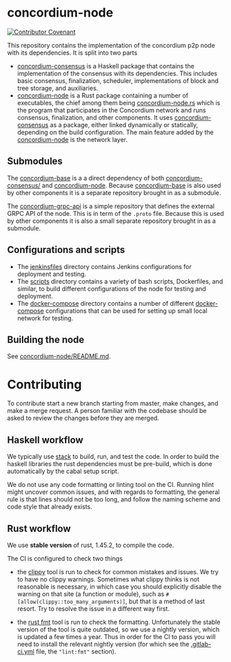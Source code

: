 # concordium-node

[![Contributor Covenant](https://img.shields.io/badge/Contributor%20Covenant-2.0-4baaaa.svg)](https://github.com/Concordium/.github/blob/main/.github/CODE_OF_CONDUCT.md)

This repository contains the implementation of the concordium p2p node with its
dependencies. It is split into two parts

- [concordium-consensus](./concordium-consensus/)
  is a Haskell package that contains the implementation of the consensus with
  its dependencies. This includes basic consensus, finalization, scheduler,
  implementations of block and tree storage, and auxiliaries.
- [concordium-node](./concordium-node/)
  is a Rust package containing a number of executables, the chief among them
  being [concordium-node.rs](./concordium-node/src/bin/cli.rs) which is the
  program that participates in the Concordium network and runs consensus,
  finalization, and other components. It uses
  [concordium-consensus](./concordium-consensus/) as a package, either linked
  dynamically or statically, depending on the build configuration. The main
  feature added by the [concordium-node](./concordium-node/) is the network layer.

## Submodules

The [concordium-base](./concordium-base/) is a a direct dependency of both
[concordium-consensus/](./concordium-consensus/) and
[concordium-node](./concordium-node/). Because
[concordium-base](./concordium-base/) is also used by other components it is a
separate repository brought in as a submodule.

The [concordium-grpc-api](./concordium-grpc-api/) is a simple repository that
defines the external GRPC API of the node. This is in term of the `.proto` file.
Because this is used by other components it is also a small separate repository
brought in as a submodule.


## Configurations and scripts

- The [jenkinsfiles](./jenkinsfiles/) directory contains Jenkins configurations
  for deployment and testing.
- The [scripts](./scripts/) directory contains a variety of bash scripts,
  Dockerfiles, and similar, to build different configurations of the node for
  testing and deployment.
- The [docker-compose](./docker-compose/) directory contains a number of
  different [docker-compose](https://docs.docker.com/compose/) configurations
  that can be used for setting up small local network for testing.

## Building the node

See [concordium-node/README.md](./concordium-node/README.md).

# Contributing

To contribute start a new branch starting from master, make changes, and make a
merge request. A person familiar with the codebase should be asked to review the
changes before they are merged.

## Haskell workflow

We typically use [stack](https://docs.haskellstack.org/en/stable/README/) to
build, run, and test the code. In order to build the haskell libraries the rust
dependencies must be pre-build, which is done automatically by the cabal setup
script.

We do not use any code formatting or linting tool on the CI. Running hlint might
uncover common issues, and with regards to formatting, the general rule is that
lines should not be too long, and follow the naming scheme and code style that
already exists.

## Rust workflow

We use **stable version** of rust, 1.45.2, to compile the code.

The CI is configured to check two things
- the [clippy](https://github.com/rust-lang/rust-clippy) tool is run to check
  for common mistakes and issues. We try to have no clippy warnings. Sometimes
  what clippy thinks is not reasonable is necessary, in which case you should
  explicitly disable the warning on that site (a function or module), such as
  `#[allow(clippy::too_many_arguments)]`, but that is a method of last resort.
  Try to resolve the issue in a different way first.

- the [rust fmt](https://github.com/rust-lang/rustfmt) tool is run to check the
  formatting. Unfortunately the stable version of the tool is quite outdated, so
  we use a nightly version, which is updated a few times a year. Thus in order
  for the CI to pass you will need to install the relevant nightly version (for
  which see the [.gitlab-ci.yml](.gitlab-ci.yml) file, the `"lint:fmt"`
  section).
